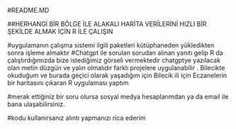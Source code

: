 #README.MD

##HERHANGİ BİR BÖLGE İLE ALAKALI HARİTA VERİLERİNİ HIZLI BİR ŞEKİLDE ALMAK İÇİN R İLE ÇALIŞIN 





#uygulamanın çalışma sistemi ilgili paketleri kütüphaneden yükledikten sonra işleme almaktır 
#Chatgpt ile sorulan sorudan alınan yanıtı gelip R da çalıştırdığımızda bize istediğimiz görseli vermektedir chatgptye yazılacak olan metin düzgün ve yalın olmalıdır farklı projelere uygulanabilir . Bilecikte okuduğum ve burada geçici olarak yaşadığım için Bilecik ili için Eczanelerin bir haritasını çıkaran R uygulaması yaptım 

#merak ettiğiniz bir soru olursa sosyal medya hesaplarımdan  ya da email ile bana ulaşabilirsiniz.






#kodu kullanırsanız alıntı yapmanızı rica ederim